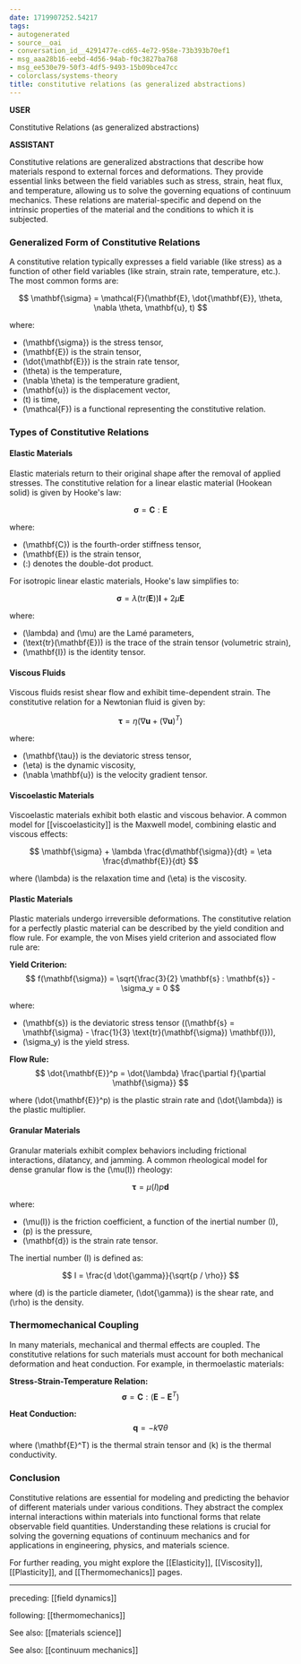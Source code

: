 ```yaml
---
date: 1719907252.54217
tags:
- autogenerated
- source__oai
- conversation_id__4291477e-cd65-4e72-958e-73b393b70ef1
- msg_aaa28b16-eebd-4d56-94ab-f0c3827ba768
- msg_ee530e79-50f3-4df5-9493-15b09bce47cc
- colorclass/systems-theory
title: constitutive relations (as generalized abstractions)
---
```


**USER**

Constitutive Relations (as generalized abstractions)


**ASSISTANT**

Constitutive relations are generalized abstractions that describe how materials respond to external forces and deformations. They provide essential links between the field variables such as stress, strain, heat flux, and temperature, allowing us to solve the governing equations of continuum mechanics. These relations are material-specific and depend on the intrinsic properties of the material and the conditions to which it is subjected.

### Generalized Form of Constitutive Relations

A constitutive relation typically expresses a field variable (like stress) as a function of other field variables (like strain, strain rate, temperature, etc.). The most common forms are:

$$
\mathbf{\sigma} = \mathcal{F}(\mathbf{E}, \dot{\mathbf{E}}, \theta, \nabla \theta, \mathbf{u}, t)
$$

where:
- \(\mathbf{\sigma}\) is the stress tensor,
- \(\mathbf{E}\) is the strain tensor,
- \(\dot{\mathbf{E}}\) is the strain rate tensor,
- \(\theta\) is the temperature,
- \(\nabla \theta\) is the temperature gradient,
- \(\mathbf{u}\) is the displacement vector,
- \(t\) is time,
- \(\mathcal{F}\) is a functional representing the constitutive relation.

### Types of Constitutive Relations

#### Elastic Materials

Elastic materials return to their original shape after the removal of applied stresses. The constitutive relation for a linear elastic material (Hookean solid) is given by Hooke's law:

$$
\mathbf{\sigma} = \mathbf{C} : \mathbf{E}
$$

where:
- \(\mathbf{C}\) is the fourth-order stiffness tensor,
- \(\mathbf{E}\) is the strain tensor,
- \(:\) denotes the double-dot product.

For isotropic linear elastic materials, Hooke's law simplifies to:

$$
\mathbf{\sigma} = \lambda (\text{tr}(\mathbf{E})) \mathbf{I} + 2\mu \mathbf{E}
$$

where:
- \(\lambda\) and \(\mu\) are the Lamé parameters,
- \(\text{tr}(\mathbf{E})\) is the trace of the strain tensor (volumetric strain),
- \(\mathbf{I}\) is the identity tensor.

#### Viscous Fluids

Viscous fluids resist shear flow and exhibit time-dependent strain. The constitutive relation for a Newtonian fluid is given by:

$$
\mathbf{\tau} = \eta (\nabla \mathbf{u} + (\nabla \mathbf{u})^T)
$$

where:
- \(\mathbf{\tau}\) is the deviatoric stress tensor,
- \(\eta\) is the dynamic viscosity,
- \(\nabla \mathbf{u}\) is the velocity gradient tensor.

#### Viscoelastic Materials

Viscoelastic materials exhibit both elastic and viscous behavior. A common model for [[viscoelasticity]] is the Maxwell model, combining elastic and viscous effects:

$$
\mathbf{\sigma} + \lambda \frac{d\mathbf{\sigma}}{dt} = \eta \frac{d\mathbf{E}}{dt}
$$

where \(\lambda\) is the relaxation time and \(\eta\) is the viscosity.

#### Plastic Materials

Plastic materials undergo irreversible deformations. The constitutive relation for a perfectly plastic material can be described by the yield condition and flow rule. For example, the von Mises yield criterion and associated flow rule are:

**Yield Criterion:**
$$
f(\mathbf{\sigma}) = \sqrt{\frac{3}{2} \mathbf{s} : \mathbf{s}} - \sigma_y = 0
$$

where:
- \(\mathbf{s}\) is the deviatoric stress tensor (\(\mathbf{s} = \mathbf{\sigma} - \frac{1}{3} \text{tr}(\mathbf{\sigma}) \mathbf{I}\)),
- \(\sigma_y\) is the yield stress.

**Flow Rule:**
$$
\dot{\mathbf{E}}^p = \dot{\lambda} \frac{\partial f}{\partial \mathbf{\sigma}}
$$

where \(\dot{\mathbf{E}}^p\) is the plastic strain rate and \(\dot{\lambda}\) is the plastic multiplier.

#### Granular Materials

Granular materials exhibit complex behaviors including frictional interactions, dilatancy, and jamming. A common rheological model for dense granular flow is the \(\mu(I)\) rheology:

$$
\mathbf{\tau} = \mu(I) p \mathbf{d}
$$

where:
- \(\mu(I)\) is the friction coefficient, a function of the inertial number \(I\),
- \(p\) is the pressure,
- \(\mathbf{d}\) is the strain rate tensor.

The inertial number \(I\) is defined as:

$$
I = \frac{d \dot{\gamma}}{\sqrt{p / \rho}}
$$

where \(d\) is the particle diameter, \(\dot{\gamma}\) is the shear rate, and \(\rho\) is the density.

### Thermomechanical Coupling

In many materials, mechanical and thermal effects are coupled. The constitutive relations for such materials must account for both mechanical deformation and heat conduction. For example, in thermoelastic materials:

**Stress-Strain-Temperature Relation:**
$$
\mathbf{\sigma} = \mathbf{C} : (\mathbf{E} - \mathbf{E}^T)
$$

**Heat Conduction:**
$$
\mathbf{q} = -k \nabla \theta
$$

where \(\mathbf{E}^T\) is the thermal strain tensor and \(k\) is the thermal conductivity.

### Conclusion

Constitutive relations are essential for modeling and predicting the behavior of different materials under various conditions. They abstract the complex internal interactions within materials into functional forms that relate observable field quantities. Understanding these relations is crucial for solving the governing equations of continuum mechanics and for applications in engineering, physics, and materials science.

For further reading, you might explore the [[Elasticity]], [[Viscosity]], [[Plasticity]], and [[Thermomechanics]] pages.


---

preceding: [[field dynamics]]  


following: [[thermomechanics]]

See also: [[materials science]]


See also: [[continuum mechanics]]